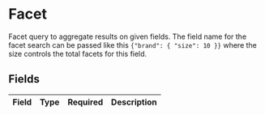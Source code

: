 # Facet

Facet query to aggregate results on given fields. The field name for the facet search can be passed like this `{"brand": { "size": 10 }}` where the size controls the total facets for this field.


## Fields

| Field       | Type        | Required    | Description |
| ----------- | ----------- | ----------- | ----------- |